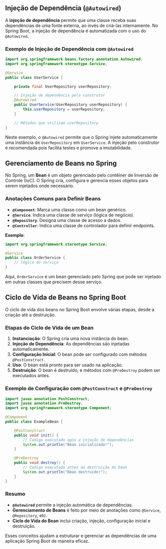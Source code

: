 ## Injeção de Dependência (`@Autowired`)

A **injeção de dependência** permite que uma classe receba suas dependências de uma fonte externa, ao invés de criá-las internamente. No Spring Boot, a injeção de dependência é automatizada com o uso do `@Autowired`.

### Exemplo de Injeção de Dependência com `@Autowired`


```java
import org.springframework.beans.factory.annotation.Autowired;
import org.springframework.stereotype.Service;

@Service
public class UserService {

    private final UserRepository userRepository;

    // Injeção de dependência pelo construtor
    @Autowired
    public UserService(UserRepository userRepository) {
        this.userRepository = userRepository;
    }

    // Métodos que utilizam userRepository
}
``` 


Neste exemplo, o `@Autowired` permite que o Spring injete automaticamente uma instância de `UserRepository` em `UserService`. A injeção pelo construtor é recomendada pois facilita testes e promove a imutabilidade.

## Gerenciamento de Beans no Spring

No Spring, um **Bean** é um objeto gerenciado pelo contêiner de Inversão de Controle (IoC). O Spring cria, configura e gerencia esses objetos para serem injetados onde necessário.

### Anotações Comuns para Definir Beans

- **`@Component`**: Marca uma classe como um bean genérico.
- **`@Service`**: Indica uma classe de serviço (lógica de negócio).
- **`@Repository`**: Designa uma classe de acesso a dados.
- **`@Controller`**: Indica uma classe de controlador para definir endpoints.

**Exemplo**:

```java
import org.springframework.stereotype.Service;

@Service
public class OrderService {
    // lógica do serviço
}
```


Aqui, `OrderService` é um bean gerenciado pelo Spring que pode ser injetado em outras classes que precisem desse serviço.

## Ciclo de Vida de Beans no Spring Boot

O ciclo de vida dos beans no Spring Boot envolve várias etapas, desde a criação até a destruição.

### Etapas do Ciclo de Vida de um Bean

1. **Instanciação**: O Spring cria uma nova instância do bean.
2. **Injeção de Dependência**: As dependências são injetadas automaticamente.
3. **Configuração Inicial**: O bean pode ser configurado com métodos `@PostConstruct`.
4. **Uso**: O bean está pronto para ser usado na aplicação.
5. **Destruição**: O bean é destruído, e métodos com `@PreDestroy` podem ser executados antes.

### Exemplo de Configuração com `@PostConstruct` e `@PreDestroy`


```java
import javax.annotation.PostConstruct;
import javax.annotation.PreDestroy;
import org.springframework.stereotype.Component;

@Component
public class ExampleBean {

    @PostConstruct
    public void init() {
        // Código executado após a injeção de dependências
        System.out.println("Bean inicializado!");
    }

    @PreDestroy
    public void destroy() {
        // Código executado antes da destruição do bean
        System.out.println("Bean destruído!");
    }
}
``` 

### Resumo

- **`@Autowired`** permite a injeção automática de dependências.
- **Gerenciamento de Beans** é feito por meio de anotações como `@Service`, `@Repository`, etc.
- **Ciclo de Vida do Bean** inclui criação, injeção, configuração inicial e destruição.

Esses conceitos ajudam a estruturar e gerenciar as dependências de uma aplicação Spring Boot de maneira eficaz.